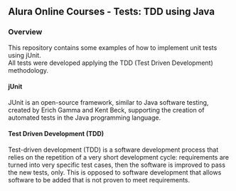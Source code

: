 ## Alura Online Courses - Tests: TDD using Java

### Overview
This repository contains some examples of how to implement unit tests using jUnit.  
All tests were developed applying the TDD (Test Driven Development) methodology.

#### jUnit
JUnit is an open-source framework, similar to Java software testing, created by Erich Gamma and Kent Beck, 
supporting the creation of automated tests in the Java programming language.

#### Test Driven Development (TDD)
Test-driven development (TDD) is a software development process that relies on the repetition of a very short development cycle: 
requirements are turned into very specific test cases, then the software is improved to pass the new tests, only. 
This is opposed to software development that allows software to be added that is not proven to meet requirements.

